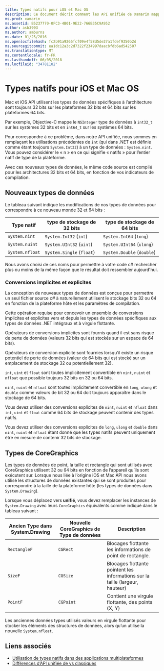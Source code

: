 ```yaml
---
title: Types natifs pour iOS et Mac OS
description: Ce document décrit comment les API unifiée de Xamarin mappe les types .NET aux types 32 bits et 64 bits natifs, selon les besoins en fonction de l’architecture cible de compilation.
ms.prod: xamarin
ms.assetid: B5237770-0FC3-4B01-9E22-766B35C9A952
author: asb3993
ms.author: amburns
ms.date: 01/25/2016
ms.openlocfilehash: fc2b91a9265fcf09e4f58d5de27a1fdef9350b2d
ms.sourcegitcommit: ea1dc12a3c2d7322f234997daacbfdb6ad542507
ms.translationtype: MT
ms.contentlocale: fr-FR
ms.lasthandoff: 06/05/2018
ms.locfileid: "34781102"
---
```

# <a name="native-types-for-ios-and-macos"></a>Types natifs pour iOS et Mac OS

Mac et iOS API utilisent les types de données spécifiques à l’architecture sont toujours 32 bits sur les plateformes 32 bits et 64 bits sur les plateformes 64 bits.

Par exemple, Objective-C mappe le `NSInteger` type de données à `int32_t` sur les systèmes 32 bits et en `int64_t` sur les systèmes 64 bits.

Pour correspondre à ce problème, dans notre API unifiée, nous sommes en remplaçant les utilisations précédentes de `int` (qui dans .NET est définie comme étant toujours `System.Int32`) à un type de données : `System.nint`. Vous pouvez considérer le « n » en ce qui signifie « natifs » pour l’entier natif de type de la plateforme.

Avec ces nouveaux types de données, le même code source est compilé pour les architectures 32 bits et 64 bits, en fonction de vos indicateurs de compilation.

## <a name="new-data-types"></a>Nouveaux types de données

Le tableau suivant indique les modifications de nos types de données pour correspondre à ce nouveau monde 32 et 64 bits :

|Type natif|type de stockage de 32 bits|type de stockage de 64 bits|
|--- |--- |--- |
|`System.nint`|`System.Int32` (`int`)|`System.Int64` (`long`)|
|`System.nuint`|`System.UInt32` (`uint`)|`System.UInt64` (`ulong`)|
|`System.nfloat`|`System.Single` (`float`)|`System.Double` (`double`)|

Nous avons choisi de ces noms pour permettre à votre code c# rechercher plus ou moins de la même façon que le résultat doit ressembler aujourd'hui.

### <a name="implicit-and-explicit-conversions"></a>Conversions implicites et explicites

La conception de nouveaux types de données est conçue pour permettre un seul fichier source c# à naturellement utilisent le stockage bits 32 ou 64 en fonction de la plateforme hôte et les paramètres de compilation.

Cette opération requise pour concevoir un ensemble de conversions implicites et explicites vers et depuis les types de données spécifiques aux types de données .NET intégraux et à virgule flottante.

Opérateurs de conversions implicites sont fournis quand il est sans risque de perte de données (valeurs 32 bits qui est stockés sur un espace de 64 bits).

Opérateurs de conversion explicite sont fournies lorsqu’il existe un risque potentiel de perte de données (valeur de 64 bits qui est stocké sur un emplacement de stockage 32 ou potentiellement 32).

 `int`, `uint` et `float` sont toutes implicitement convertible en `nint`, `nuint` et `nfloat` que possible toujours 32 bits en 32 ou 64 bits.

 `nint`, `nuint` et `nfloat` sont toutes implicitement convertible en `long`, `ulong` et `double` comme valeurs de bit 32 ou 64 doit toujours apparaître dans le stockage de 64 bits.

Vous devez utiliser des conversions explicites de `nint`, `nuint` et `nfloat` dans `int`, `uint` et `float` comme 64 bits de stockage peuvent contenir des types natifs.

Vous devez utiliser des conversions explicites de `long`, `ulong` et `double` dans `nint`, `nuint` et `nfloat` étant donné que les types natifs peuvent uniquement être en mesure de contenir 32 bits de stockage.

## <a name="coregraphics-types"></a>Types de CoreGraphics

Les types de données de point, la taille et rectangle qui sont utilisés avec CoreGraphics utilisent 32 ou 64 bits en fonction de l’appareil qu’ils sont exécutent sur.  Lorsque nous liée à l’origine iOS et Mac API nous avons utilisé les structures de données existantes qui se sont produites pour correspondre à la taille de la plateforme hôte (les types de données dans `System.Drawing`).

Lorsque vous déplacez vers **unifié**, vous devez remplacer les instances de `System.Drawing` avec leurs `CoreGraphics` équivalents comme indiqué dans le tableau suivant :

|Ancien Type dans System.Drawing|Nouvelle CoreGraphics de Type de données|Description|
|--- |--- |--- |
|`RectangleF`|`CGRect`|Blocages flottante les informations de point de rectangle.|
|`SizeF`|`CGSize`|Blocages flottante pointent les informations sur la taille (largeur, hauteur)|
|`PointF`|`CGPoint`|Contient une virgule flottante, des points (X, Y)|

Les anciennes données types utilisés valeurs en virgule flottante pour stocker les éléments des structures de données, alors qu’un utilise la nouvelle `System.nfloat`.

## <a name="related-links"></a>Liens associés

- [Utilisation de types natifs dans des applications multiplateformes](~/cross-platform/macios/native-types-cross-platform.md)
- [Différences d’API unifiée de vs classiques](https://developer.xamarin.com/releases/ios/api_changes/classic-vs-unified-8.6.0/)
